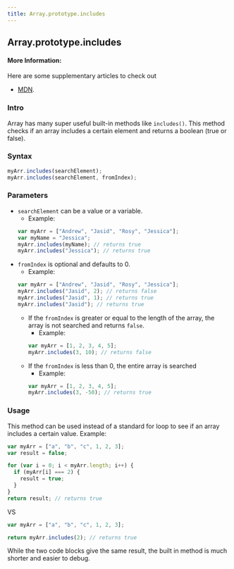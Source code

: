 ```yaml
---
title: Array.prototype.includes
---
```

## Array.prototype.includes

#### More Information:
<!-- Please add any articles you think might be helpful to read before writing the article -->
Here are some supplementary articles to check out
- <a href='https://developer.mozilla.org/en-US/docs/Web/JavaScript/Reference/Global_Objects/Array/includes' target='_blank' rel='nofollow'>MDN</a>.

### Intro
Array has many super useful built-in methods like ```includes()```. This method checks if an array includes a certain element and returns a boolean (true or false). 

### Syntax
```javascript
myArr.includes(searchElement);
myArr.includes(searchElement, fromIndex);
```

### Parameters

- ```searchElement``` can be a value or a variable.
  - Example: 
  ```javascript
  var myArr = ["Andrew", "Jasid", "Rosy", "Jessica"];
  var myName = "Jessica";
  myArr.includes(myName); // returns true
  myArr.includes("Jessica"); // returns true
  ```
- ```fromIndex``` is optional and defaults to 0. 
  - Example: 
  ```javascript
  var myArr = ["Andrew", "Jasid", "Rosy", "Jessica"];
  myArr.includes("Jasid", 2); // returns false
  myArr.includes("Jasid", 1); // returns true
  myArr.includes("Jasid"); // returns true
  ```
  - If the ```fromIndex``` is greater or equal to the length of the array, the array is not searched and returns ```false```.
    - Example: 
    ```javascript
    var myArr = [1, 2, 3, 4, 5];
    myArr.includes(3, 10); // returns false
    ```
  - If the ```fromIndex``` is less than 0, the entire array is searched
    - Example: 
    ```javascript
    var myArr = [1, 2, 3, 4, 5];
    myArr.includes(3, -50); // returns true
    ```
    
### Usage
This method can be used instead of a standard for loop to see if an array includes a certain value. 
Example: 
```javascript
var myArr = ["a", "b", "c", 1, 2, 3];
var result = false;

for (var i = 0; i < myArr.length; i++) {
  if (myArr[i] === 2) {
    result = true;
  }
}
return result; // returns true
```
VS
```javascript
var myArr = ["a", "b", "c", 1, 2, 3];

return myArr.includes(2); // returns true
```

While the two code blocks give the same result, the built in method is much shorter and easier to debug. 
    
    
    
    
